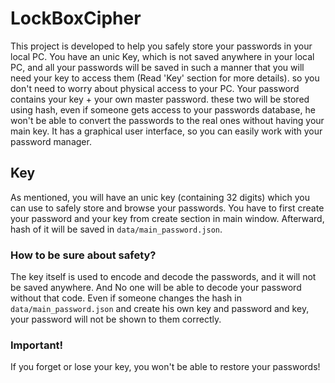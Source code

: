 # LockBoxCipher
 This project is developed to help you safely store your passwords in your local PC.
 You have an unic Key, which is not saved anywhere in your local PC, and all your passwords will be saved in such a
 manner that you will need your key to access them (Read 'Key' section for more details). so you don't need to worry 
 about physical access to your PC.
 Your password contains your key + your own master password. these two will be stored using hash, even if someone gets
 access to your passwords database, he won't be able to convert the passwords to the real ones without having your main
 key.  It has a graphical user interface, so you can easily work with your password manager.


## Key
As mentioned, you will have an unic key (containing 32 digits) which you can use to safely store and browse your 
passwords. You have to first create your password and your key from create section in main window. Afterward, hash of it will be saved in 
```data/main_password.json```.

### How to be sure about safety?
The key itself is used to encode and decode the passwords, and it will not be saved anywhere. And No one will be able to
decode your password without that code. Even if someone changes the hash in ```data/main_password.json``` and create his
own key and password and key, your password will not be shown to them correctly.

### Important!
If you forget or lose your key, you won't be able to restore your passwords!

